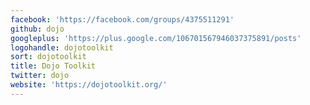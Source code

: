 ```yaml
---
facebook: 'https://facebook.com/groups/4375511291'
github: dojo
googleplus: 'https://plus.google.com/106701567946037375891/posts'
logohandle: dojotoolkit
sort: dojotoolkit
title: Dojo Toolkit
twitter: dojo
website: 'https://dojotoolkit.org/'
---
```

